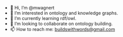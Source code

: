 - 👋 Hi, I’m @mwagnert
- 👀 I’m interested in ontology and knowledge graphs.
- 🌱 I’m currently learning rdf/owl.
- 💞️ I’m looking to collaborate on ontology building.
- 📫 How to reach me: buildswithwords@gmail.com

<!---
mwagnert/mwagnert is a ✨ special ✨ repository because its `README.md` (this file) appears on your GitHub profile.
You can click the Preview link to take a look at your changes.
--->
